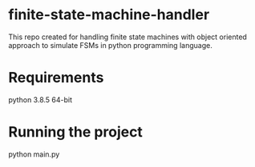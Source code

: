 # finite-state-machine-handler
This repo created for handling finite state machines with object oriented approach to simulate FSMs in python programming language.

# Requirements
python 3.8.5 64-bit

# Running the project
python main.py

